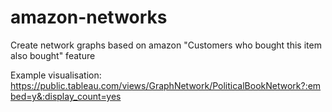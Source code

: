 # amazon-networks
Create network graphs based on amazon "Customers who bought this item also bought" feature

Example visualisation:
https://public.tableau.com/views/GraphNetwork/PoliticalBookNetwork?:embed=y&:display_count=yes
